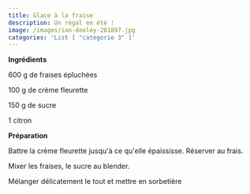 ```yaml
---
title: Glace à la fraise
description: Un régal en été !
image: /images/ian-dooley-281897.jpg
categories: 'List [ "categorie 3" ]'
---
```

**Ingrédients**

600 g de fraises épluchées

100 g de crème fleurette

150 g de sucre

1 citron



**Préparation**

Battre la crème fleurette jusqu'à ce qu'elle épaississe. Réserver au frais.

Mixer les fraises, le sucre au blender.

Mélanger délicatement le tout et mettre en sorbetière

